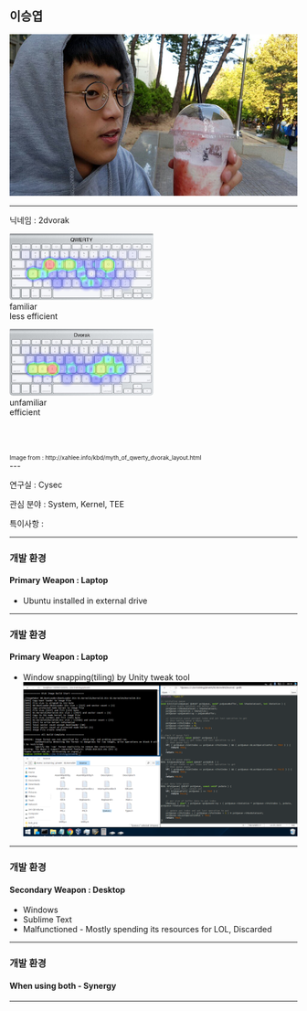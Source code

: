 ## 이승엽

![Logo](images/dat_face.jpg)


---

닉네임 : 2dvorak

<div class="left" style="width:50%;">

![qwerty](images/qwerty.jpg)
familiar  
less efficient

</div>

<div class="right" style="width:50%;">

![dvorak](images/dvorak.jpg)
unfamiliar  
efficient

</div>
<br>
<br>
<br>
<div style="vertical-align:bottom;font-size:10px;">
Image from : http://xahlee.info/kbd/myth_of_qwerty_dvorak_layout.html
</div>
---

연구실 : Cysec

관심 분야 : System, Kernel, TEE

특이사항 : 


---

### 개발 환경

#### Primary Weapon : Laptop
 - Ubuntu installed in external drive

---
### 개발 환경

#### Primary Weapon : Laptop
 - Window snapping(tiling) by Unity tweak tool
![Logo](images/workspace.png)

---
### 개발 환경

#### Secondary Weapon : Desktop
 - Windows
 - Sublime Text
 - Malfunctioned - Mostly spending its resources for LOL, Discarded

---
### 개발 환경

#### When using both - Synergy

---
